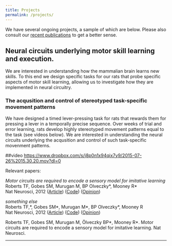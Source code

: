 ```yaml
---
title: Projects
permalink: /projects/
---
```


We have several ongoing projects, a sample of which are below. Please also consult our [recent publications](https://scholar.google.com/citations?user=SCaewXUAAAAJ&hl=en) to get a better sense. 


## Neural circuits underlying motor skill learning and execution. 
We are interested in understanding how the mammalian brain learns new skills. To this end we design specific tasks for our rats that probe specific aspects of motor skill learning, allowing us to investigate how they are implemented in neural circuitry.

### The acqusition and control of stereotyped task-specific movement patterns 
We have designed a timed lever-pressing task for rats that rewards them for pressing a lever in a temporally precise sequence. Over weeks of trial and error learning, rats develop highly stereotyped movement patterns equal to the task (see videos below). We are interested in understanding the neural circuits underlying the acqusition and control of such task-specific movenment patterns. 

##video
https://www.dropbox.com/s/j8p0n1x94qix7y9/2015-07-26%2015.30.20.mov?dl=0

Relevant papers:



_Motor circuits are required to encode a sensory model for imitative learning_<br>
Roberts TF, Gobes SM, Murugan M, BP Olveczky\*, Mooney R\*<br>
Nat Neurosci, 2012 ([Article](http://www.google.com/)) ([Code](http://www.google.com/)) ([Opinion](http://www.google.com/))


_something else_<br>
Roberts TF,\*, Gobes SM\*, Murugan M\*, BP Olveczky\*, Mooney R<br>
Nat Neurosci, 2012 ([Article](http://www.google.com/)) ([Code](http://www.google.com/)) ([Opinion](http://www.google.com/))

Roberts TF, Gobes SM, Murugan M, Ölveczky BP*, Mooney R*. Motor circuits are required to encode a sensory model for imitative learning. Nat Neurosci. 

<hr>
